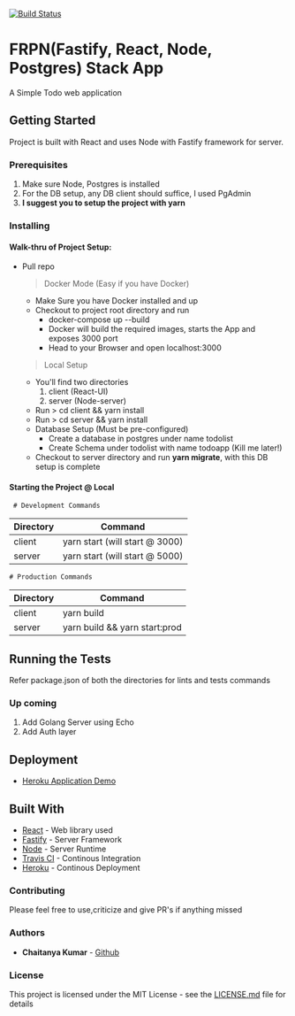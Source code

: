 [![Build Status](https://travis-ci.com/chaitanya-apty/FRPN-TodoApp-React-Postgres.svg?branch=master)](https://travis-ci.com/chaitanya-apty/FRPN-TodoApp-React-Postgres)

# FRPN(Fastify, React, Node, Postgres) Stack App 
A Simple Todo web application

## Getting Started
Project is built with React and uses Node with Fastify framework for server.

### Prerequisites
1) Make sure Node, Postgres is installed
2) For the DB setup, any DB client should suffice, I used PgAdmin
3) <b>I suggest you to setup the project with yarn</b>

### Installing
####   Walk-thru of Project Setup:
* Pull repo

    > Docker Mode (Easy if you have Docker)
    * Make Sure you have Docker installed and up
    * Checkout to project root directory and run
        * docker-compose up --build
        * Docker will build the required images, starts the App and exposes 3000 port
        * Head to your Browser and open localhost:3000

    > Local Setup
    * You'll find two directories
        1) client (React-UI)
        2) server (Node-server)
    * Run > cd client && yarn install
    * Run > cd server && yarn install
    * Database Setup (Must be pre-configured)
        * Create a database in postgres under name todolist
        * Create Schema under todolist with name todoapp (Kill me later!)
    * Checkout to server directory and run <b>yarn migrate</b>, with this DB setup is complete

#### Starting the Project @ Local
     # Development Commands
Directory | Command
------------ | -------------
client | yarn start (will start @ 3000)
server | yarn start (will start @ 5000)


    # Production Commands
Directory | Command
------------ | -------------
client | yarn build
server | yarn build && yarn start:prod

## Running the Tests
Refer package.json of both the directories for lints and tests commands

### Up coming
1) Add Golang Server using Echo
2) Add Auth layer

## Deployment

* [Heroku Application Demo](https://fastify-todo.herokuapp.com/)

## Built With

* [React](https://reactjs.org/) - Web library used
* [Fastify](https://github.com/fastify/fastify) - Server Framework
* [Node](https://nodejs.org/) - Server Runtime
* [Travis CI](https://travis-ci.org/) - Continous Integration
* [Heroku](https://heroku.com/) - Continous Deployment

### Contributing
Please feel free to use,criticize and give PR's if anything missed

### Authors
* **Chaitanya Kumar** - [Github](https://github.com/chaitanya-apty)

### License

This project is licensed under the MIT License - see the [LICENSE.md](license.md) file for details
